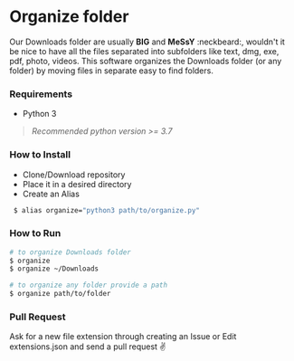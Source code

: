 # Organize folder
Our Downloads folder are usually **BIG** and **MeSsY** :neckbeard:, wouldn't it be nice to have all the files separated into subfolders like text, dmg, exe, pdf, photo, videos.
This software organizes the Downloads folder (or any folder) by moving files in separate easy to find folders.


### Requirements
* Python 3
 > *Recommended python version >= 3.7*


### How to Install
* Clone/Download repository
* Place it in a desired directory
* Create an Alias

```bash
 $ alias organize="python3 path/to/organize.py"
 ```

### How to Run

 ```bash
 # to organize Downloads folder
 $ organize
 $ organize ~/Downloads
 
 # to organize any folder provide a path
 $ organize path/to/folder
 ```

### Pull Request 
Ask for a new file extension through creating an Issue or
Edit extensions.json and send a pull request :v: